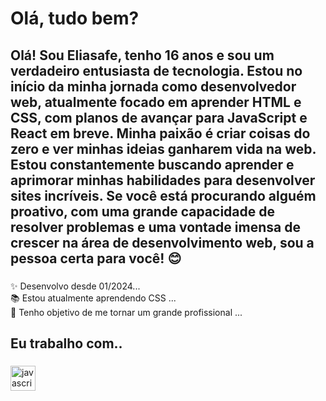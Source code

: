 <h1 align="left">Olá, tudo bem?</h1>

<h2 align="left">Olá! Sou Eliasafe, tenho 16 anos e sou um verdadeiro entusiasta de tecnologia. Estou no início da minha jornada como desenvolvedor web, atualmente focado em aprender HTML e CSS, com planos de avançar para JavaScript e React em breve. Minha paixão é criar coisas do zero e ver minhas ideias ganharem vida na web. Estou constantemente buscando aprender e aprimorar minhas habilidades para desenvolver sites incríveis. Se você está procurando alguém proativo, com uma grande capacidade de resolver problemas e uma vontade imensa de crescer na área de desenvolvimento web, sou a pessoa certa para você! 😊</h2>

###

<p align="left" size="30px">✨ Desenvolvo desde 01/2024...<br>📚 Estou atualmente aprendendo CSS ...<br>🎯 Tenho objetivo de me tornar um grande profissional ...</p>

###

<h2 align="left">Eu trabalho com..</h2>

###

<div align="left">
  <img src="https://cdn.jsdelivr.net/gh/devicons/devicon/icons/javascript/javascript-original.svg" height="40" alt="javascript logo"  />
  <img width="12" />
</div>

###
